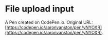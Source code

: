 # File upload input

A Pen created on CodePen.io. Original URL: [https://codepen.io/aaronvanston/pen/yNYOXR](https://codepen.io/aaronvanston/pen/yNYOXR).


